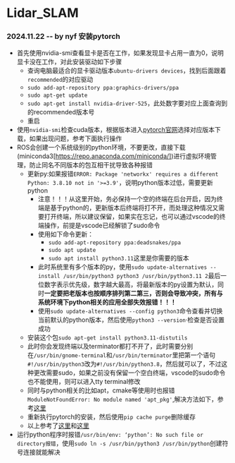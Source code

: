 # Lidar_SLAM

### 2024.11.22 -- by nyf 安装pytorch
- 首先使用nvidia-smi查看显卡是否在工作，如果发现显卡占用一直为0，说明显卡没在工作，对此安装驱动如下步骤
    - 查询电脑最适合的显卡驱动版本`ubuntu-drivers devices`，找到后面跟着`recommended`的对应驱动
    - `sudo add-apt-repository ppa:graphics-drivers/ppa`
    - `sudo apt-get update`
    - `sudo apt-get install nvidia-driver-525`，此处数字要对应上面查询到的recommended版本号
    - 重启
- 使用`nvidia-smi`检查cuda版本，根据版本进入[pytorch官网](https://pytorch.org/)选择对应版本下载，如果出现问题，参考下面执行操作
- ROS会创建一个系统级别的python环境，不要更改，直接下载(miniconda3[https://repo.anaconda.com/miniconda/])进行虚拟环境管理，防止同名不同版本的包互相干扰导致各种报错
    - 更新py:如果报错`ERROR: Package 'networkx' requires a different Python: 3.8.10 not in '>=3.9'`，说明python版本过低，需要更新python
        - 注意！！！从这里开始，务必保持一个空的终端在后台开启，因为终端是基于python的，更新版本后终端将打不开，而处理这种情况又需要打开终端，所以建议保留，如果实在忘记，也可以通过vscode的终端操作，前提是vscode已经解锁了sudo命令
        - 使用如下命令更新：
            - `sudo add-apt-repository ppa:deadsnakes/ppa`
            - `sudo apt update`
            - `sudo apt install python3.11`这里是你需要的版本
        - 此时系统里有多个版本的py，使用`sudo update-alternatives --install /usr/bin/python3 python3 /usr/bin/python3.11 2`最后一位数字表示优先级，数字越大最高，将最新版本的py设置为默认，同时**一定要把老版本也按顺序排列第二第三，否则会导致冲突，所有与系统环境下python相关的应用全部失效报错！！！**
        - 使用`sudo update-alternatives --config python3`命令查看并切换当前默认的python版本，然后使用`python3 --version`·检查是否设置成功
    - 安装这个包`sudo apt-get install python3.11-distutils`
    - 此时你会发现终端以及terminator都打不开了，此时需要分别在`/usr/bin/gnome-terminal`和`/usr/bin/terminator`里把第一个语句`#!/usr/bin/python3`改为`#!/usr/bin/python3.8`，然后就可以了，不过这种更改需要sudo，如果之前没有保留一个空白终端，vscode的sudo命令也不能使用，则可以进入tty terminal修改
    - 同时与python相关的比如apt，cmake等使用时也报错`ModuleNotFoundError: No module named 'apt_pkg'`,解决方法如下，参考[这里](https://blog.csdn.net/a18838956649/article/details/117612374)
    - 重新执行pytorch的安装，然后使用`pip cache purge`删除缓存
    - 以上参考了[这里](https://blog.csdn.net/DEVELOPERAA/article/details/133743389)和[这里](https://blog.csdn.net/chdlr/article/details/136989643)
- 运行python程序时报错`/usr/bin/env: ‘python’: No such file or directory报错`，使用`sudo ln -s /usr/bin/python3 /usr/bin/python`创建符号连接就能解决